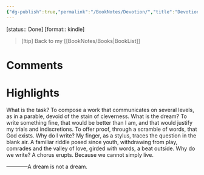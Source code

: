 ```yaml
---
{"dg-publish":true,"permalink":"/BookNotes/Devotion/","title":"Devotion","noteIcon":""}
---
```


[status:: Done]
[format:: kindle]

>[!tip] Back to my [[BookNotes/Books\|BookList]]

# Comments

# Highlights


What is the task? To compose a work that communicates on several levels, as in a parable, devoid of the stain of cleverness.
What is the dream? To write something fine, that would be better than I am, and that would justify my trials and indiscretions. To offer proof, through a scramble of words, that God exists.
Why do I write? My finger, as a stylus, traces the question in the blank air. A familiar riddle posed since youth, withdrawing from play, comrades and the valley of love, girded with words, a beat outside.
Why do we write? A chorus erupts.
Because we cannot simply live.

————A dream is not a dream.